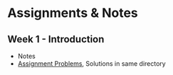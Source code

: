 # Assignments & Notes

## Week 1 - Introduction

- Notes
- [Assignment Problems](./A1/A1-Python_and_sounds.pdf), Solutions in same directory

